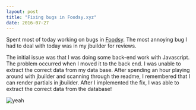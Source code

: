 ```yaml
---
layout: post
title: "Fixing bugs in Foodsy.xyz"
date: 2016-07-27
---
```


Spent most of today working on bugs in [Foodsy](http://foodsy.xyz). The most annoying bug I had to deal with today
was in my jbuilder for reviews.

The initial issue was that I was doing some back-end
work with Javascript. The problem occurred when I moved it to the back end. I was
unable to extract the correct data from my data base. After spending an hour playing
around with jbuilder and scanning through the readme, I remembered that I can render
partials in jbuilder. After I implemented the fix, I was able to extract the correct
data from the database!

![yeah](https://media.giphy.com/media/BQAk13taTaKYw/giphy.gif)
